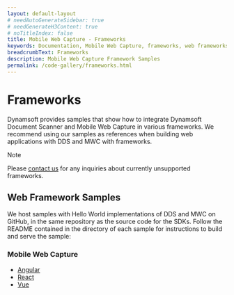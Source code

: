 ```yaml
---
layout: default-layout
# needAutoGenerateSidebar: true
# needGenerateH3Content: true
# noTitleIndex: false
title: Mobile Web Capture - Frameworks
keywords: Documentation, Mobile Web Capture, frameworks, web frameworks, angular, vue, react
breadcrumbText: Frameworks
description: Mobile Web Capture Framework Samples
permalink: /code-gallery/frameworks.html
---
```


# Frameworks

Dynamsoft provides samples that show how to integrate Dynamsoft Document Scanner and Mobile Web Capture in various frameworks. We recommend using our samples as references when building web applications with DDS and MWC with frameworks.

> [!NOTE]
> Please [contact us](https://www.dynamsoft.com/company/contact/) for any inquiries about currently unsupported frameworks.

## Web Framework Samples

We host samples with Hello World implementations of DDS and MWC on GitHub, in the same repository as the source code for the SDKs. Follow the README contained in the directory of each sample for instructions to build and serve the sample:

### Mobile Web Capture

- [Angular](https://github.com/Dynamsoft/mobile-web-capture/tree/master/samples/frameworks/angular)
- [React](https://github.com/Dynamsoft/mobile-web-capture/tree/master/samples/frameworks/react-hooks)
- [Vue](https://github.com/Dynamsoft/mobile-web-capture/tree/master/samples/frameworks/vue)
